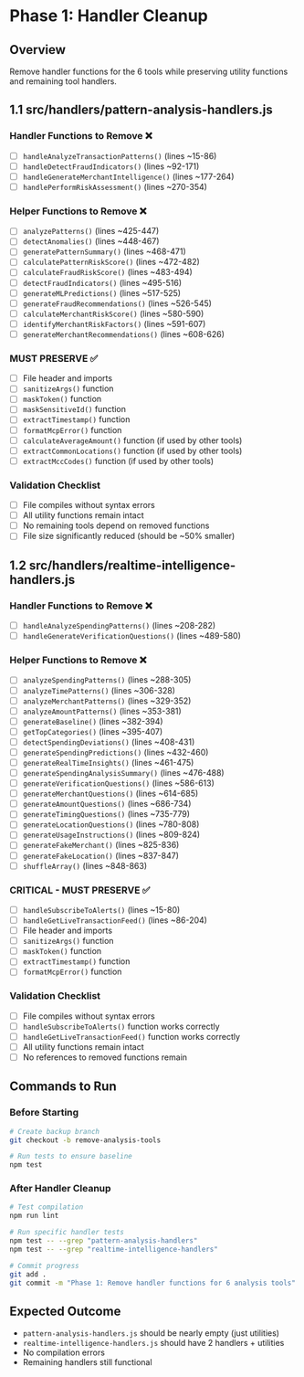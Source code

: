 # Phase 1: Handler Cleanup

## Overview
Remove handler functions for the 6 tools while preserving utility functions and remaining tool handlers.

## 1.1 src/handlers/pattern-analysis-handlers.js

### Handler Functions to Remove ❌
- [ ] `handleAnalyzeTransactionPatterns()` (lines ~15-86)
- [ ] `handleDetectFraudIndicators()` (lines ~92-171) 
- [ ] `handleGenerateMerchantIntelligence()` (lines ~177-264)
- [ ] `handlePerformRiskAssessment()` (lines ~270-354)

### Helper Functions to Remove ❌
- [ ] `analyzePatterns()` (lines ~425-447)
- [ ] `detectAnomalies()` (lines ~448-467) 
- [ ] `generatePatternSummary()` (lines ~468-471)
- [ ] `calculatePatternRiskScore()` (lines ~472-482)
- [ ] `calculateFraudRiskScore()` (lines ~483-494)
- [ ] `detectFraudIndicators()` (lines ~495-516)
- [ ] `generateMLPredictions()` (lines ~517-525)
- [ ] `generateFraudRecommendations()` (lines ~526-545)
- [ ] `calculateMerchantRiskScore()` (lines ~580-590)
- [ ] `identifyMerchantRiskFactors()` (lines ~591-607)
- [ ] `generateMerchantRecommendations()` (lines ~608-626)

### MUST PRESERVE ✅
- [ ] File header and imports
- [ ] `sanitizeArgs()` function
- [ ] `maskToken()` function  
- [ ] `maskSensitiveId()` function
- [ ] `extractTimestamp()` function
- [ ] `formatMcpError()` function
- [ ] `calculateAverageAmount()` function (if used by other tools)
- [ ] `extractCommonLocations()` function (if used by other tools)
- [ ] `extractMccCodes()` function (if used by other tools)

### Validation Checklist
- [ ] File compiles without syntax errors
- [ ] All utility functions remain intact
- [ ] No remaining tools depend on removed functions
- [ ] File size significantly reduced (should be ~50% smaller)

## 1.2 src/handlers/realtime-intelligence-handlers.js

### Handler Functions to Remove ❌
- [ ] `handleAnalyzeSpendingPatterns()` (lines ~208-282)
- [ ] `handleGenerateVerificationQuestions()` (lines ~489-580)

### Helper Functions to Remove ❌
- [ ] `analyzeSpendingPatterns()` (lines ~288-305)
- [ ] `analyzeTimePatterns()` (lines ~306-328)
- [ ] `analyzeMerchantPatterns()` (lines ~329-352)
- [ ] `analyzeAmountPatterns()` (lines ~353-381)
- [ ] `generateBaseline()` (lines ~382-394)
- [ ] `getTopCategories()` (lines ~395-407)
- [ ] `detectSpendingDeviations()` (lines ~408-431)
- [ ] `generateSpendingPredictions()` (lines ~432-460)
- [ ] `generateRealTimeInsights()` (lines ~461-475)
- [ ] `generateSpendingAnalysisSummary()` (lines ~476-488)
- [ ] `generateVerificationQuestions()` (lines ~586-613)
- [ ] `generateMerchantQuestions()` (lines ~614-685)
- [ ] `generateAmountQuestions()` (lines ~686-734)
- [ ] `generateTimingQuestions()` (lines ~735-779)
- [ ] `generateLocationQuestions()` (lines ~780-808)
- [ ] `generateUsageInstructions()` (lines ~809-824)
- [ ] `generateFakeMerchant()` (lines ~825-836)
- [ ] `generateFakeLocation()` (lines ~837-847)
- [ ] `shuffleArray()` (lines ~848-863)

### CRITICAL - MUST PRESERVE ✅
- [ ] `handleSubscribeToAlerts()` (lines ~15-80)
- [ ] `handleGetLiveTransactionFeed()` (lines ~86-204)
- [ ] File header and imports
- [ ] `sanitizeArgs()` function
- [ ] `maskToken()` function
- [ ] `extractTimestamp()` function  
- [ ] `formatMcpError()` function

### Validation Checklist
- [ ] File compiles without syntax errors
- [ ] `handleSubscribeToAlerts()` function works correctly
- [ ] `handleGetLiveTransactionFeed()` function works correctly
- [ ] All utility functions remain intact
- [ ] No references to removed functions remain

## Commands to Run

### Before Starting
```bash
# Create backup branch
git checkout -b remove-analysis-tools

# Run tests to ensure baseline
npm test
```

### After Handler Cleanup
```bash
# Test compilation
npm run lint

# Run specific handler tests
npm test -- --grep "pattern-analysis-handlers"
npm test -- --grep "realtime-intelligence-handlers"

# Commit progress
git add .
git commit -m "Phase 1: Remove handler functions for 6 analysis tools"
```

## Expected Outcome
- `pattern-analysis-handlers.js` should be nearly empty (just utilities)
- `realtime-intelligence-handlers.js` should have 2 handlers + utilities
- No compilation errors
- Remaining handlers still functional 